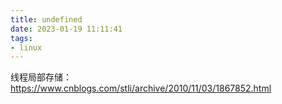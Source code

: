 ```yaml
---
title: undefined
date: 2023-01-19 11:11:41
tags:
- linux
---
```


线程局部存储：https://www.cnblogs.com/stli/archive/2010/11/03/1867852.html

